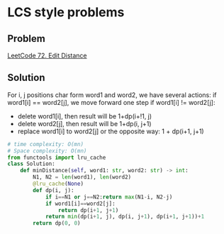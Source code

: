 # LCS style problems

## Problem
[LeetCode 72. Edit Distance](https://leetcode.com/problems/edit-distance/)
## Solution
For i, j positions char form word1 and word2, we have several actions:
if word1[i] == word2[j], we move forward one step
if word1[i] != word2[j]:
- delete word1[i], then result will be 1+dp(i+!1, j)
- delete word2[j], then result will be 1+dp(i, j+1)
- replace word1[i] to word2[j] or the opposite way: 1 + dp(i+1, j+1)
```python
# time complexity: O(mn)
# Space complexity: O(mn)
from functools import lru_cache
class Solution:
    def minDistance(self, word1: str, word2: str) -> int:
        N1, N2 = len(word1), len(word2)
        @lru_cache(None)
        def dp(i, j):
            if i==N1 or j==N2:return max(N1-i, N2-j)
            if word1[i]==word2[j]:
                return dp(i+1, j+1)
            return min(dp(i+1, j), dp(i, j+1), dp(i+1, j+1))+1
        return dp(0, 0)
```
